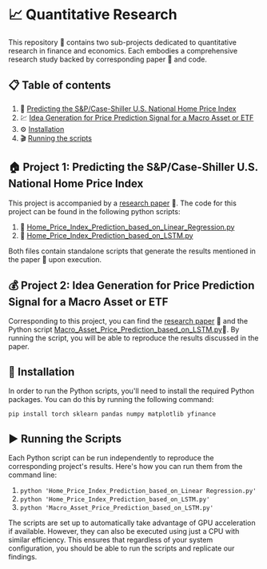 # 📈 Quantitative Research

This repository :file_folder: contains two sub-projects dedicated to quantitative research in finance and economics. Each embodies a comprehensive research study backed by corresponding paper 📄 and code.

## 📋 Table of contents

1. 🏡 [Predicting the S&P/Case-Shiller U.S. National Home Price Index](#home_price_index)
2. 💹 [Idea Generation for Price Prediction Signal for a Macro Asset or ETF](#macro_asset_prediction)
3. ⚙️ [Installation](#installation)
4. 🎬 [Running the scripts](#running_the_scripts)

<a name="home_price_index"></a>
## 🏠 Project 1: Predicting the S&P/Case-Shiller U.S. National Home Price Index

This project is accompanied by a [research paper](./Home_Price_Index_Prediction.pdf) :page_with_curl:. The code for this project can be found in the following python scripts: 

1. 🐍 [Home_Price_Index_Prediction_based_on_Linear_Regression.py](./Code/Home_Price_Index_Prediction_based_on_Linear%20Regression.py)
2. 🐍 [Home_Price_Index_Prediction_based_on_LSTM.py](./Code/Home_Price_Index_Prediction_based_on_LSTM.py)

Both files contain standalone scripts that generate the results mentioned in the paper 📝 upon execution.

<a name="macro_asset_prediction"></a>
## 💰 Project 2: Idea Generation for Price Prediction Signal for a Macro Asset or ETF

Corresponding to this project, you can find the [research paper](./Macro_Asset_Price_Prediction.pdf) 📜 and the Python script [Macro_Asset_Price_Prediction_based_on_LSTM.py](./Code/Macro_Asset_Price_Prediction_based_on_LSTM.py):snake:. By running the script, you will be able to reproduce the results discussed in the paper.

<a name="installation"></a>
## 🔧 Installation

In order to run the Python scripts, you'll need to install the required Python packages. You can do this by running the following command:

```shell
pip install torch sklearn pandas numpy matplotlib yfinance
```
<a name="running_the_scripts"></a>
## ▶️ Running the Scripts 

Each Python script can be run independently to reproduce the corresponding project's results. Here's how you can run them from the command line:

1. `python 'Home_Price_Index_Prediction_based_on_Linear Regression.py'`
2. `python 'Home_Price_Index_Prediction_based_on_LSTM.py'`
3. `python 'Macro_Asset_Price_Prediction_based_on_LSTM.py'`

The scripts are set up to automatically take advantage of GPU acceleration if available. However, they can also be executed using just a CPU with similar efficiency. This ensures that regardless of your system configuration, you should be able to run the scripts and replicate our findings.
